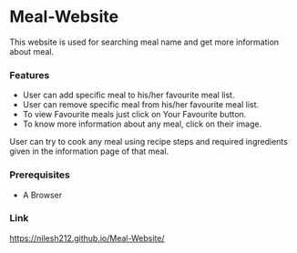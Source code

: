 # Meal-Website
This website is used for searching meal name and get more  information about meal.

### Features
* User can add specific meal to his/her favourite meal list.
* User can remove specific meal from his/her favourite meal list.
* To view Favourite meals just click on Your Favourite button.
* To know more information about any meal, click on their image.

User can try to cook any meal using recipe steps and required ingredients given in the information page of that meal.

### Prerequisites
* A Browser

### Link
https://nilesh212.github.io/Meal-Website/

